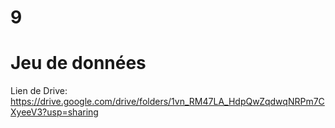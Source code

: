 # 9

# Jeu de données
Lien de Drive: https://drive.google.com/drive/folders/1vn_RM47LA_HdpQwZqdwqNRPm7CXyeeV3?usp=sharing
